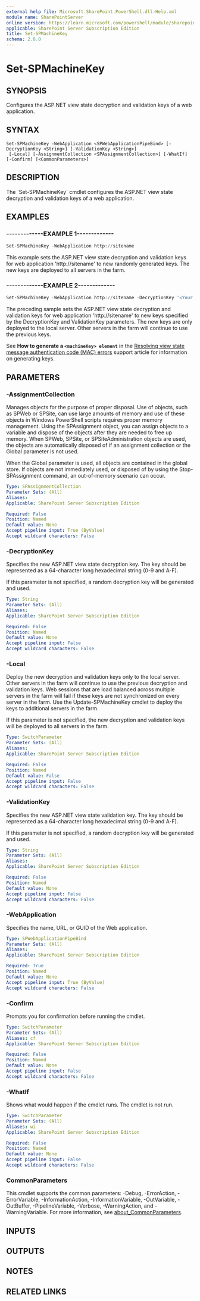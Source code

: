 ```yaml
---
external help file: Microsoft.SharePoint.PowerShell.dll-Help.xml
module name: SharePointServer
online version: https://learn.microsoft.com/powershell/module/sharepoint-server/set-spmachinekey
applicable: SharePoint Server Subscription Edition
title: Set-SPMachineKey
schema: 2.0.0
---
```


# Set-SPMachineKey

## SYNOPSIS
Configures the ASP.NET view state decryption and validation keys of a web application.

## SYNTAX

```
Set-SPMachineKey -WebApplication <SPWebApplicationPipeBind> [-DecryptionKey <String>] [-ValidationKey <String>]
 [-Local] [-AssignmentCollection <SPAssignmentCollection>] [-WhatIf] [-Confirm] [<CommonParameters>]
```

## DESCRIPTION
The \`Set-SPMachineKey\` cmdlet configures the ASP.NET view state decryption and validation keys of a web application.

## EXAMPLES

### -------------EXAMPLE 1------------- 
```powershell
Set-SPMachineKey -WebApplication http://sitename
```

This example sets the ASP.NET view state decryption and validation keys for web application 'http://sitename' to new randomly generated keys.
The new keys are deployed to all servers in the farm.

### -------------EXAMPLE 2------------- 
```powershell
Set-SPMachineKey -WebApplication http://sitename -DecryptionKey '<Your Key!>' -ValidationKey '<Your Key!>' -Local
```

The preceding sample sets the ASP.NET view state decryption and validation keys for web application 'http://sitename' to new keys specified by the DecryptionKey and ValidationKey parameters. The new keys are only deployed to the local server. Other servers in the farm will continue to use the previous keys.

See **How to generate a `<machineKey> element`** in the [Resolving view state message authentication code (MAC) errors](https://support.microsoft.com/en-us/topic/resolving-view-state-message-authentication-code-mac-errors-6c0e9fd3-f8a8-c953-8fbe-ce840446a9f3) support article for information on generating keys.

## PARAMETERS

### -AssignmentCollection
Manages objects for the purpose of proper disposal.
Use of objects, such as SPWeb or SPSite, can use large amounts of memory and use of these objects in Windows PowerShell scripts requires proper memory management.
Using the SPAssignment object, you can assign objects to a variable and dispose of the objects after they are needed to free up memory.
When SPWeb, SPSite, or SPSiteAdministration objects are used, the objects are automatically disposed of if an assignment collection or the Global parameter is not used.

When the Global parameter is used, all objects are contained in the global store.
If objects are not immediately used, or disposed of by using the Stop-SPAssignment command, an out-of-memory scenario can occur.

```yaml
Type: SPAssignmentCollection
Parameter Sets: (All)
Aliases:
Applicable: SharePoint Server Subscription Edition

Required: False
Position: Named
Default value: None
Accept pipeline input: True (ByValue)
Accept wildcard characters: False
```

### -DecryptionKey
Specifies the new ASP.NET view state decryption key.
The key should be represented as a 64-character long hexadecimal string (0-9 and A-F).

If this parameter is not specified, a random decryption key will be generated and used.

```yaml
Type: String
Parameter Sets: (All)
Aliases:
Applicable: SharePoint Server Subscription Edition

Required: False
Position: Named
Default value: None
Accept pipeline input: False
Accept wildcard characters: False
```

### -Local
Deploy the new decryption and validation keys only to the local server.
Other servers in the farm will continue to use the previous decryption and validation keys.
Web sessions that are load balanced across multiple servers in the farm will fail if these keys are not synchronized on every server in the farm.
Use the Update-SPMachineKey cmdlet to deploy the keys to additional servers in the farm.

If this parameter is not specified, the new decryption and validation keys will be deployed to all servers in the farm.

```yaml
Type: SwitchParameter
Parameter Sets: (All)
Aliases:
Applicable: SharePoint Server Subscription Edition

Required: False
Position: Named
Default value: False
Accept pipeline input: False
Accept wildcard characters: False
```

### -ValidationKey
Specifies the new ASP.NET view state validation key.
The key should be represented as a 64-character long hexadecimal string (0-9 and A-F).

If this parameter is not specified, a random decryption key will be generated and used.

```yaml
Type: String
Parameter Sets: (All)
Aliases:
Applicable: SharePoint Server Subscription Edition

Required: False
Position: Named
Default value: None
Accept pipeline input: False
Accept wildcard characters: False
```

### -WebApplication
Specifies the name, URL, or GUID of the Web application.

```yaml
Type: SPWebApplicationPipeBind
Parameter Sets: (All)
Aliases:
Applicable: SharePoint Server Subscription Edition

Required: True
Position: Named
Default value: None
Accept pipeline input: True (ByValue)
Accept wildcard characters: False
```

### -Confirm
Prompts you for confirmation before running the cmdlet.

```yaml
Type: SwitchParameter
Parameter Sets: (All)
Aliases: cf
Applicable: SharePoint Server Subscription Edition

Required: False
Position: Named
Default value: None
Accept pipeline input: False
Accept wildcard characters: False
```

### -WhatIf
Shows what would happen if the cmdlet runs.
The cmdlet is not run.

```yaml
Type: SwitchParameter
Parameter Sets: (All)
Aliases: wi
Applicable: SharePoint Server Subscription Edition

Required: False
Position: Named
Default value: None
Accept pipeline input: False
Accept wildcard characters: False
```

### CommonParameters
This cmdlet supports the common parameters: -Debug, -ErrorAction, -ErrorVariable, -InformationAction, -InformationVariable, -OutVariable, -OutBuffer, -PipelineVariable, -Verbose, -WarningAction, and -WarningVariable. For more information, see [about_CommonParameters](https://go.microsoft.com/fwlink/?LinkID=113216).

## INPUTS

## OUTPUTS

## NOTES

## RELATED LINKS
